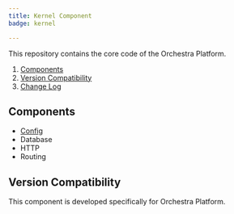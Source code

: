 ```yaml
---
title: Kernel Component
badge: kernel

---
```


This repository contains the core code of the Orchestra Platform.

1. [Components](#components)
2. [Version Compatibility](#compatibility)
3. [Change Log]({doc-url}/components/kernel/changes#v3-2)

<a name="components"></a>
## Components

* [Config]({doc-url}/components/config)
* Database
* HTTP
* Routing

<a name="compatibility"></a>
## Version Compatibility

This component is developed specifically for Orchestra Platform.
